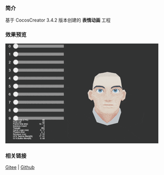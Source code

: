 ### 简介

基于 CocosCreator 3.4.2 版本创建的 **表情动画** 工程

### 效果预览
![image](../../gif/202203/2022030511.gif)

### 相关链接
[Gitee](https://gitee.com/mirrors_cocos-creator/test-cases-3d/tree/v3.0/assets/cases/animation) | [Github](https://github.com/cocos-creator/test-cases-3d/tree/v3.0/assets/cases/animation)